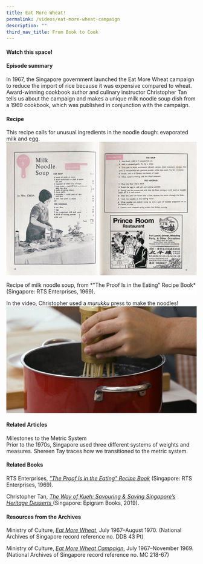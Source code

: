 ```yaml
---
title: Eat More Wheat!
permalink: /videos/eat-more-wheat-campaign
description: ""
third_nav_title: From Book to Cook
---
```

#### Watch this space! ####


#### **Episode summary** ####
In 1967, the Singapore government launched the Eat More Wheat campaign to reduce the import of rice because it was expensive compared to wheat. Award-winning cookbook author and culinary instructor Christopher Tan tells us about the campaign and makes a unique milk noodle soup dish from a 1969 cookbook, which was published in conjunction with the campaign.

#### **Recipe**
This recipe calls for unusual ingredients in the noodle dough: evaporated milk and egg. 
![](/images/Videos:%20From%20Book%20to%20Cook/Milk%20Noodle%20Soup%20pg%2018-19.jpg)
<div style="background-color: white;">Recipe of milk noodle soup, from *"The Proof Is in the Eating" Recipe Book* (Singapore: RTS Enterprises, 1969).</div>

In the video, Christopher used a *murukku* press to make the noodles!
![](/images/Videos:%20From%20Book%20to%20Cook/murukku.png)


#### **Related Articles**
<a style="text-decoration: none;" href="/vol-16/issue-1/apr-jun-2020/metric"> Milestones to the Metric System</a>
<br>Prior to the 1970s, Singapore used three different systems of weights and measures. Shereen Tay traces how we transitioned to the metric system.


#### **Related Books**
RTS Enterprises, *["The Proof Is in the Eating" Recipe Book](https://eservice.nlb.gov.sg/item_holding.aspx?bid=4402029)* (Singapore: RTS Enterprises, 1969).

Christopher Tan, *[The Way of Kueh: Savouring & Saving Singapore’s Heritage Desserts ](https://eservice.nlb.gov.sg/item_holding.aspx?bid=203962932)*(Singapore: Epigram Books, 2019).

#### **Resources from the Archives**
Ministry of Culture, *[Eat More Wheat](https://www.nas.gov.sg/archivesonline/government_records/record-details/aec708c8-aa0a-11ea-a812-001a4a5ba61b)*, July 1967–August 1970. (National Archives of Singapore record reference no. DDB 43 Pt)

Ministry of Culture, *[Eat More Wheat Campaign](https://www.nas.gov.sg/archivesonline/government_records/record-details/a03d75f3-2bb8-11e8-a2a9-001a4a5ba61b)*, July 1967–November 1969. (National Archives of Singapore record reference no. MC 218-67)
